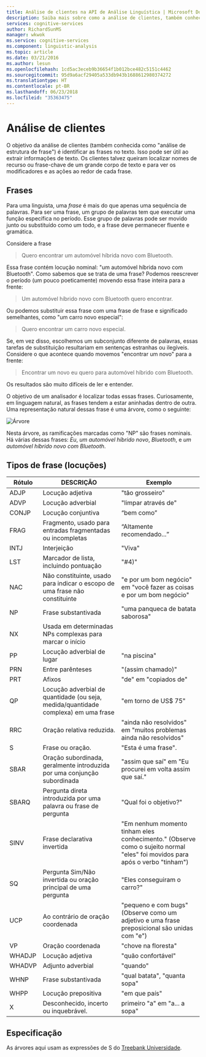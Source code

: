 ```yaml
---
title: Análise de clientes na API de Análise Linguística | Microsoft Docs
description: Saiba mais sobre como a análise de clientes, também conhecida como "análise de estrutura de frase", identifica as frases no texto.
services: cognitive-services
author: RichardSunMS
manager: wkwok
ms.service: cognitive-services
ms.component: linguistic-analysis
ms.topic: article
ms.date: 03/21/2016
ms.author: lesun
ms.openlocfilehash: 1cd5ac3eceb9b36654f1b012bce482c5151c4462
ms.sourcegitcommit: 95d9a6acf29405a533db943b1688612980374272
ms.translationtype: HT
ms.contentlocale: pt-BR
ms.lasthandoff: 06/23/2018
ms.locfileid: "35363475"
---
```

# <a name="constituency-parsing"></a>Análise de clientes

O objetivo da análise de clientes (também conhecida como "análise de estrutura de frase") é identificar as frases no texto.
Isso pode ser útil ao extrair informações de texto.
Os clientes talvez queiram localizar nomes de recurso ou frase-chave de um grande corpo de texto e para ver os modificadores e as ações ao redor de cada frase.

## <a name="phrases"></a>Frases

Para uma linguista, uma *frase* é mais do que apenas uma sequência de palavras.
Para ser uma frase, um grupo de palavras tem que executar uma função específica no período.
Esse grupo de palavras pode ser movido junto ou substituído como um todo, e a frase deve permanecer fluente e gramática.

Considere a frase

> Quero encontrar um automóvel híbrida novo com Bluetooth.

Essa frase contém locução nominal: "um automóvel híbrida novo com Bluetooth".
Como sabemos que se trata de uma frase?
Podemos reescrever o período (um pouco poeticamente) movendo essa frase inteira para a frente:

> Um automóvel híbrido novo com Bluetooth quero encontrar.

Ou podemos substituir essa frase com uma frase de frase e significado semelhantes, como "um carro novo especial":

> Quero encontrar um carro novo especial.

Se, em vez disso, escolhemos um subconjunto diferente de palavras, essas tarefas de substituição resultariam em sentenças estranhas ou ilegíveis.
Considere o que acontece quando movemos "encontrar um novo" para a frente:

> Encontrar um novo eu quero para automóvel híbrido com Bluetooth.

Os resultados são muito difíceis de ler e entender.

O objetivo de um analisador é localizar todas essas frases.
Curiosamente, em linguagem natural, as frases tendem a estar aninhadas dentro de outra.
Uma representação natural dessas frase é uma árvore, como o seguinte:

![Árvore](./Images/tree.png)

Nesta árvore, as ramificações marcadas como "NP" são frases nominais.
Há várias dessas frases: *Eu*, *um automóvel híbrido novo*, *Bluetooth*, e *um automóvel híbrido novo com Bluetooth*.

## <a name="phrase-types"></a>Tipos de frase (locuções)

| Rótulo | DESCRIÇÃO | Exemplo |
|-------|-------------|---------|
|ADJP   | Locução adjetiva | "tão grosseiro" |
|ADVP   | Locução adverbial | "limpar através de" |
|CONJP  | Locução conjuntiva | “bem como” |
|FRAG   | Fragmento, usado para entradas fragmentadas ou incompletas | “Altamente recomendado...” |
|INTJ   | Interjeição | "Viva" |
|LST    | Marcador de lista, incluindo pontuação | "#4)" |
|NAC    | Não constituinte, usado para indicar o escopo de uma frase não constituinte |  "e por um bom negócio" em "você fazer as coisas e por um bom negócio" |
|NP | Frase substantivada | "uma panqueca de batata saborosa" |
|NX | Usada em determinadas NPs complexas para marcar o início| |
|PP | Locução adverbial de lugar| "na piscina" |
|PRN    | Entre parênteses| "(assim chamado)" |
|PRT    | Afixos| "de" em "copiados de" |
|QP | Locução adverbial de quantidade (ou seja, medida/quantidade complexa) em uma frase| "em torno de US$ 75" |
|RRC    | Oração relativa reduzida.| "ainda não resolvidos" em "muitos problemas ainda não resolvidos" |
|S  | Frase ou oração. | "Esta é uma frase".
|SBAR   | Oração subordinada, geralmente introduzida por uma conjunção subordinada | "assim que saí" em "Eu procurei em volta assim que saí."|
|SBARQ  | Pergunta direta introduzida por uma palavra ou frase de pergunta | "Qual foi o objetivo?" |
|SINV   | Frase declarativa invertida | "Em nenhum momento tinham eles conhecimento." (Observe como o sujeito normal "eles" foi movidos para após o verbo "tinham") |
|SQ | Pergunta Sim/Não invertida ou oração principal de uma pergunta | "Eles conseguiram o carro?" |
|UCP    | Ao contrário de oração coordenada| "pequeno e com bugs" (Observe como um adjetivo e uma frase preposicional são unidas com "e")|
|VP | Oração coordenada | "chove na floresta" |
|WHADJP | Locução adjetiva | "quão confortável" |
|WHADVP | Adjunto adverbial| "quando" |
|WHNP   | Frase substantivada| "qual batata", "quanta sopa"|
|WHPP   | Locução prepositiva| "em que país"|
|X  | Desconhecido, incerto ou inquebrável.| primeiro "a" em "a... a sopa" |


## <a name="specification"></a>Especificação

As árvores aqui usam as expressões de S do [Treebank Universidade](https://www.cis.upenn.edu/~treebank/).
